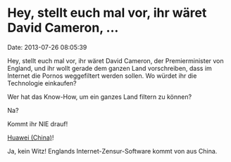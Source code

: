Hey, stellt euch mal vor, ihr wäret David Cameron, \...
=======================================================

Date: 2013-07-26 08:05:39

Hey, stellt euch mal vor, ihr wäret David Cameron, der Premierminister
von England, und ihr wollt gerade dem ganzen Land vorschreiben, dass im
Internet die Pornos weggefiltert werden sollen. Wo würdet ihr die
Technologie einkaufen?

Wer hat das Know-How, um ein ganzes Land filtern zu können?

Na?

Kommt ihr NIE drauf!

[Huawei (China)](http://www.bbc.co.uk/news/technology-23452097)!

Ja, kein Witz! Englands Internet-Zensur-Software kommt von aus China.
